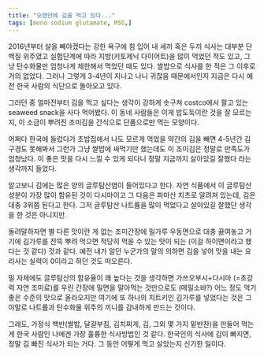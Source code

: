 ```yaml
---
title: "오랜만에 김을 먹고 있다..."
tags: [mono sodium glutamate, MSG,]
---
```


2016년부터 살을 빼야겠다는 강한 욕구에 힘 입어 내 세끼 혹은 두끼 식사는 대부분 단백질 위주였고 실험단계에 따라 지방(키토제닉 다이어트)을 많이 먹었던 적도 있고, 그냥 탄수화물만 엄청나게 제한해서 먹었던 때도 있다. 쌀밥으로 식사를 한 적은 그 이후로 거의 없었다. 그러나 그렇게 3-4년이 지나고 나니 귀찮음 때문에서인지 지금은 다시 예전 한국 사람의 식단으로 돌아오고 있다. 

그러던 중 얼마전부터 김을 먹고 싶다는 생각이 강하게 솟구쳐 costco에서 팔고 있는 seaweed snack을 사다 먹어봤다. 이 동네 사람들은 이게 밥도둑이란 것을 잘 모르는지, 이 소금이 뿌려진 조미김을 간식으로 단품으로만 먹는 모양이다. 

어쩌다 한국에 들렀다가 초밥집에서 나도 모르게 먹었을 약간의 김을 빼면 4-5년간 김 구경도 못해봐서 그런가 그냥 쌀밥에 싸먹기만 했는데도 이 조미김은 정말로 만족도가 엄청났다. 이 좋은 맛을 다시 느낄 수 있게 되다니 정말 지금까지 살아있길 잘했다 라는 생각까지 들었다. 

알고보니 김에는 많은 양의 글루탐산염이 들어있다고 한다. 자연 식품에서 이 글루탐산 성분이 가장 많이 함유된 것이 다시마이고 그 다음은 파마산 치츠로 알려져 있는데, 김은 대충 3위쯤 된다고 한다. 그저 글루탐산 나트륨을 많이 먹었다고 살아있길 잘했단 생각을 한 것은 아니지만. 

돌려말하자면 별 다른 맛이란 게 없는 조미간장에 밀가루 우동면으로 대충 끓여놓고 거기에 김가루를 잔뜩 뿌려 먹으면 적당히 먹을 수 있는 맛이 되는 (이걸 하이면이라고 했다는 것 같다) 것과 같다. 예전 내가 알던 누군가의 말의 의하면 김을 넣어 맛을 내는 요리사는 실력이 0이라고 하던 것도 떠오른다. 

밀 자체에도 글루탐산의 함유율이 꽤 높다는 것을 생각하면 가쓰오부시+다시마 (=초강력 자연 조미료)를 우린 간장에 밀면을 말아먹는 것만으로도 (메밀소바?) 어느 정도 먹기 좋은 수준의 맛으로 올라오지만 여기에 또 하나의 치트키인 김가루를 넣었다는 것은 그야말로 나트륨과 탄수화물 위주의 끼니를 감내하게 만드는 것이다. 

그래도, 가정식 백반(쌀밥, 달걀부침, 김치찌게, 김, 그외 몇 가지 밑반찬)을 만들어 먹는 게 한국 사람인 나에겐 가장 훌륭한 식사방법인 것 같다. 한국인의 식사에 김이 빠지면, 정말 김 빠진 식사가 되는 거다. 그 동안 어떻게 먹고 살았는지 신기한 일이다. 
